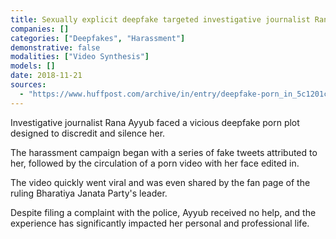```yaml
---
title: Sexually explicit deepfake targeted investigative journalist Rana Ayyub
companies: []
categories: ["Deepfakes", "Harassment"]
demonstrative: false
modalities: ["Video Synthesis"]
models: []
date: 2018-11-21
sources:
  - "https://www.huffpost.com/archive/in/entry/deepfake-porn_in_5c1201cfe4b0508b213746bd"
---
```


Investigative journalist Rana Ayyub faced a vicious deepfake porn plot designed to discredit and silence her.

The harassment campaign began with a series of fake tweets attributed to her, followed by the circulation of a porn video with her face edited in.

The video quickly went viral and was even shared by the fan page of the ruling Bharatiya Janata Party's leader.

Despite filing a complaint with the police, Ayyub received no help, and the experience has significantly impacted her personal and professional life.
